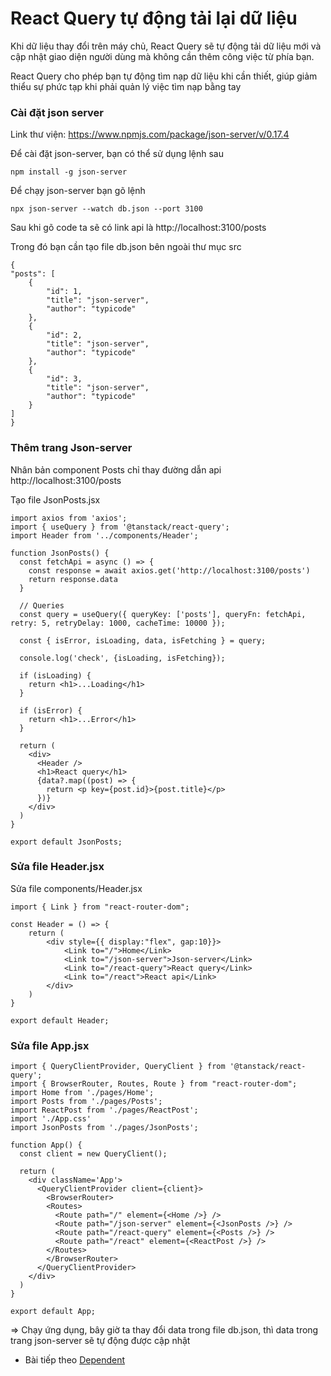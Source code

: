 # React Query tự động tải lại dữ liệu

Khi dữ liệu thay đổi trên máy chủ, React Query sẽ tự động tải dữ liệu mới và cập nhật giao diện người dùng mà không cần thêm công việc từ phía bạn.

React Query cho phép bạn tự động tìm nạp dữ liệu khi cần thiết, giúp giảm thiểu sự phức tạp khi phải quản lý việc tìm nạp bằng tay

### Cài đặt json server

Link thư viện: https://www.npmjs.com/package/json-server/v/0.17.4

Để cài đặt json-server, bạn có thể sử dụng lệnh sau

```
npm install -g json-server
```

Để chạy json-server bạn gõ lệnh

```
npx json-server --watch db.json --port 3100
```

Sau khi gõ code ta sẽ có link api là http://localhost:3100/posts

Trong đó bạn cần tạo file db.json bên ngoài thư mục src

```
{
"posts": [
    {
        "id": 1,
        "title": "json-server",
        "author": "typicode"
    },
    {
        "id": 2,
        "title": "json-server",
        "author": "typicode"
    },
    {
        "id": 3,
        "title": "json-server",
        "author": "typicode"
    }
]
}
```

### Thêm trang Json-server

Nhân bản component Posts chỉ thay đường dẫn api http://localhost:3100/posts

Tạo file JsonPosts.jsx

```
import axios from 'axios';
import { useQuery } from '@tanstack/react-query';
import Header from '../components/Header';

function JsonPosts() {
  const fetchApi = async () => {
    const response = await axios.get('http://localhost:3100/posts')
    return response.data
  }

  // Queries
  const query = useQuery({ queryKey: ['posts'], queryFn: fetchApi, retry: 5, retryDelay: 1000, cacheTime: 10000 });

  const { isError, isLoading, data, isFetching } = query;
  
  console.log('check', {isLoading, isFetching});

  if (isLoading) {
    return <h1>...Loading</h1>
  }

  if (isError) {
    return <h1>...Error</h1>
  }

  return (
    <div>
      <Header />
      <h1>React query</h1>
      {data?.map((post) => {
        return <p key={post.id}>{post.title}</p>
      })}
    </div>
  )
}

export default JsonPosts;
```

### Sửa file Header.jsx

Sửa file components/Header.jsx

```
import { Link } from "react-router-dom";

const Header = () => {
    return (
        <div style={{ display:"flex", gap:10}}>
            <Link to="/">Home</Link>
            <Link to="/json-server">Json-server</Link>
            <Link to="/react-query">React query</Link>
            <Link to="/react">React api</Link>
        </div>
    )
}

export default Header;
```

### Sửa file App.jsx

```
import { QueryClientProvider, QueryClient } from '@tanstack/react-query';
import { BrowserRouter, Routes, Route } from "react-router-dom";
import Home from './pages/Home';
import Posts from './pages/Posts';
import ReactPost from './pages/ReactPost';
import './App.css'
import JsonPosts from './pages/JsonPosts';

function App() {
  const client = new QueryClient();

  return (
    <div className='App'>
      <QueryClientProvider client={client}>
        <BrowserRouter>
        <Routes>
          <Route path="/" element={<Home />} />
          <Route path="/json-server" element={<JsonPosts />} />
          <Route path="/react-query" element={<Posts />} />
          <Route path="/react" element={<ReactPost />} />
        </Routes>
        </BrowserRouter>
      </QueryClientProvider>
    </div>
  )
}

export default App;
```

=> Chạy ứng dụng, bây giờ ta thay đổi data trong file db.json, thì data trong trang json-server sẽ tự động được cập nhật


* Bài tiếp theo [Dependent](session_005_dependent.md)